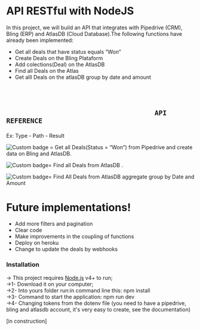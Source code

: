 <h1 class="code-line" data-line-start=0 data-line-end=1 ><a id="API_RESTful_with_NodeJS_0"></a>API RESTful with NodeJS</h1>
<p class="has-line-data" data-line-start="2" data-line-end="3">In this project, we will build an API that integrates with Pipedrive (CRM), Bling (ERP) and AtlasDB (Cloud Database).The following functions have already been implemented: </p>
<ul>
<li class="has-line-data" data-line-start="4" data-line-end="5">Get all deals that have status equals “Won”</li>
<li class="has-line-data" data-line-start="5" data-line-end="6">Create Deals on the Bling Plataform</li>
<li class="has-line-data" data-line-start="6" data-line-end="7">Add colections(Deal) on the AtlasDB</li>
<li class="has-line-data" data-line-start="7" data-line-end="8">Find all Deals on the Atlas</li>
<li class="has-line-data" data-line-start="8" data-line-end="9">Get alll Deals  on the atlasDB group by date and amount</li>
</ul>
</br></br>
<h2><pre><code>                                     API REFERENCE   
</code></pre></h2>


<p class="has-line-data" data-line-start="17" data-line-end="21">Ex: Type -       Path                 - Result<br>
<p><img alt="Custom badge" src="https://img.shields.io/badge/GET-%2Fv1%2Fpipedrive-green?style=for-the-square"> = Get all Deals(Status = “Won”) from Pipedrive and create data on Bling and AtlasDB.<br>
<p><img alt="Custom badge" src="https://img.shields.io/badge/GET-%2Fv1%2Fdeal-green?style=for-the-square">= Find all Deals from AtlasDB .<br>
<p><img alt="Custom badge" src="https://img.shields.io/badge/GET-%2Fv1%2Faggregate-green?style=for-the-square">= Find All Deals from AtlasDB aggregate group by Date and Amount</p>
<h1 class="code-line" data-line-start=23 data-line-end=24 ><a id="New_Features_23"></a>
Future implementations!</h1>
<ul>
<li class="has-line-data" data-line-start="25" data-line-end="26">Add more filters and pagination</li>
<li class="has-line-data" data-line-start="26" data-line-end="27">Clear code</li>
<li class="has-line-data" data-line-start="27" data-line-end="28">Make improvements in the coupling of functions</li>
<li class="has-line-data" data-line-start="28" data-line-end="29">Deploy on heroku</li>
<li class="has-line-data" data-line-start="29" data-line-end="31">Change to update the deals by webhooks</li>
</ul>
<h3 class="code-line" data-line-start=31 data-line-end=32 ><a id="Installation_31"></a>Installation</h3>
<p class="has-line-data" data-line-start="33" data-line-end="36">-&gt; This project requires <a href="https://nodejs.org/">Node.js</a> v4+ to run;<br>
-&gt;1- Download it on your computer;<br>
-&gt;2- Into yours folder run:in command line this: npm install<br>
-&gt;3- Command to start the application: npm run dev<br>
-&gt;4- Changing tokens from the dotenv file (you need to have a pipedrive, bling and atlasdb account, it's very easy to create, see the documentation)</p>


<p class="has-line-data" data-line-start="37" data-line-end="38">[in construction]</p>
